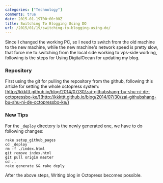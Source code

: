 ```yaml
---
categories: ["Technology"]
comments: true
date: 2015-01-19T00:00:00Z
title: Switching To Blogging Using DO
url: /2015/01/19/switching-to-blogging-using-do/
---
```


Since I changed the working PC, so I need to switch from the old machine to the new machine, while the new machine's network speed is pretty slow, that force me to switching from the local side working to vps-side working, following is the steps for Using DigitalOcean for updating my blog.     
### Repository
First using the git for pulling the repository from the github, following this article for setting the whole octopress system:    
[http://kkkttt.github.io/blog/2014/07/30/zai-githubshang-bu-shu-ni-de-octopressbo-ke/](http://kkkttt.github.io/blog/2014/07/30/zai-githubshang-bu-shu-ni-de-octopressbo-ke/)    
### New Tips
For the `_deploy` directory is the newly generated one, we have to do following changes:    

```
rake setup_github_pages
cd _deploy
rm -f ./index.html
git remove index.html
git pull origin master
cd ..
rake generate && rake deply

```
After the above steps, Writing blog in Octopress becomes possible.    
